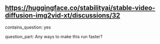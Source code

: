 ## https://huggingface.co/stabilityai/stable-video-diffusion-img2vid-xt/discussions/32

contains_question: yes

question_part: Any ways to make this run faster?